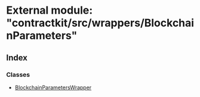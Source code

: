 # External module: "contractkit/src/wrappers/BlockchainParameters"

## Index

### Classes

* [BlockchainParametersWrapper](../classes/_contractkit_src_wrappers_blockchainparameters_.blockchainparameterswrapper.md)
